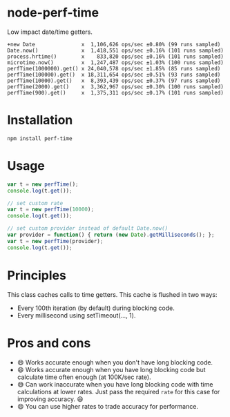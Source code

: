node-perf-time
==============

Low impact date/time getters.

```
+new Date               x  1,106,626 ops/sec ±0.80% (99 runs sampled)
Date.now()              x  1,418,551 ops/sec ±0.16% (101 runs sampled)
process.hrtime()        x    833,820 ops/sec ±0.16% (101 runs sampled)
microtime.now()         x  1,247,487 ops/sec ±1.03% (100 runs sampled)
perfTime(1000000).get() x 24,040,578 ops/sec ±1.85% (85 runs sampled)
perfTime(100000).get()  x 18,311,654 ops/sec ±0.51% (93 runs sampled)
perfTime(10000).get()   x  8,393,439 ops/sec ±0.37% (97 runs sampled)
perfTime(2000).get()    x  3,362,967 ops/sec ±0.30% (100 runs sampled)
perfTime(900).get()     x  1,375,311 ops/sec ±0.17% (101 runs sampled)
```

Installation
============
```
npm install perf-time
```

Usage
=====
```javascript
var t = new perfTime();
console.log(t.get());

// set custom rate
var t = new perfTime(10000);
console.log(t.get());

// set custom provider instead of default Date.now()
var provider = function() { return (new Date).getMilliseconds(); };
var t = new perfTime(provider);
console.log(t.get());
```

Principles
==========
This class caches calls to time getters. This cache is flushed in two ways:
 * Every 100th iteration (by default) during blocking code.
 * Every millisecond using setTimeout(..., 1).

Pros and cons
=============
 * :smile: Works accurate enough when you don't have long blocking code.
 * :smile: Works accurate enough when you have long blocking code but calculate time often enough (at 100K/sec rate).
 * :sweat_smile: Can work inaccurate when you have long blocking code with time calculations at lower rates. Just pass the required `rate` for this case for improving accuracy. :smile:
 * :smile: You can use higher rates to trade accuracy for performance.